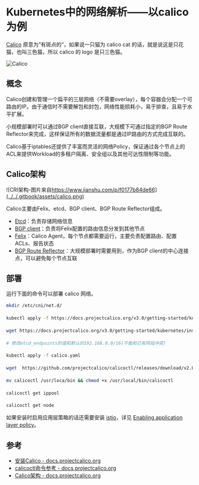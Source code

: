 # Kubernetes中的网络解析——以calico为例

[Calico](https://www.projectcalico.org/) 原意为”有斑点的“，如果说一只猫为 calico cat 的话，就是说这是只花猫，也叫三色猫，所以 calico 的 logo 是只三色猫。

![Calico](https://ws1.sinaimg.cn/large/006tNc79gy1fz65bt7ieej30c90bsgn2.jpg)

## 概念

Calico创建和管理一个扁平的三层网络（不需要overlay），每个容器会分配一个可路由的IP。由于通信时不需要解包和封包，网络性能损耗小，易于排查，且易于水平扩展。

小规模部署时可以通过BGP client直接互联，大规模下可通过指定的BGP Route Reflector来完成，这样保证所有的数据流量都是通过IP路由的方式完成互联的。

Calico基于iptables还提供了丰富而灵活的网络Policy，保证通过各个节点上的ACL来提供Workload的多租户隔离、安全组以及其他可达性限制等功能。

## Calico架构

![CRI&#x67B6;&#x6784;-&#x56FE;&#x7247;&#x6765;&#x81EA;https://www.jianshu.com/p/f0177b84de66](../../.gitbook/assets/calico.png)

Calico主要由Felix、etcd、BGP client、BGP Route Reflector组成。

* [Etcd](https://docs.projectcalico.org/v3.0/reference/architecture/)：负责存储网络信息
* [BGP client](https://docs.projectcalico.org/v3.0/reference/architecture/)：负责将Felix配置的路由信息分发到其他节点
* [Felix](https://docs.projectcalico.org/v3.0/reference/architecture/)：Calico Agent，每个节点都需要运行，主要负责配置路由、配置ACLs、报告状态
* [BGP Route Reflector](https://docs.projectcalico.org/v3.0/reference/architecture/)：大规模部署时需要用到，作为BGP client的中心连接点，可以避免每个节点互联

## 部署

运行下面的命令可以部署 calico 网络。

```bash
mkdir /etc/cni/net.d/

kubectl apply -f https://docs.projectcalico.org/v3.0/getting-started/kubernetes/installation/rbac.yaml

wget https://docs.projectcalico.org/v3.0/getting-started/kubernetes/installation/hosted/calico.yaml

# 修改etcd_endpoints的值和默认的192.168.0.0/16(不能和已有网段冲突)

kubectl apply -f calico.yaml

wget  https://github.com/projectcalico/calicoctl/releases/download/v2.0.0/calicoctl

mv calicoctl /usr/loca/bin && chmod +x /usr/local/bin/calicoctl

calicoctl get ippool

calicoctl get node
```

如果安装时启用应用层策略的话还需要安装 [istio](https://istio.io/zh)，详见 [Enabling application layer policy](https://docs.projectcalico.org/v3.4/getting-started/kubernetes/installation/app-layer-policy#about-enabling-application-layer-policy)。

## 参考

* [安装Calico - docs.projectcalico.org](https://docs.projectcalico.org/v3.4/usage/calicoctl/install)
* [calicoctl命令参考 - docs.projectcalico.org](https://docs.projectcalico.org/v3.4/reference/calicoctl/commands/)
* [Calico架构 - docs.projectcalico.org](https://docs.projectcalico.org/v3.4/reference/architecture/)

